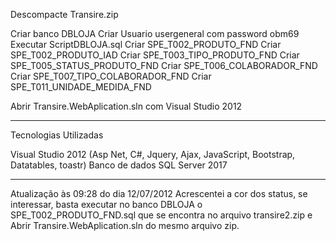 
Descompacte Transire.zip

Criar banco DBLOJA
Criar Usuario usergeneral com password obm69
Executar ScriptDBLOJA.sql
Criar SPE_T002_PRODUTO_FND
Criar SPE_T002_PRODUTO_IAD
Criar SPE_T003_TIPO_PRODUTO_FND
Criar SPE_T005_STATUS_PRODUTO_FND
Criar SPE_T006_COLABORADOR_FND
Criar SPE_T007_TIPO_COLABORADOR_FND
Criar SPE_T011_UNIDADE_MEDIDA_FND

Abrir Transire.WebAplication.sln com Visual Studio 2012

-------------------------------------------------------------------------
Tecnologias Utilizadas

Visual Studio 2012 (Asp Net, C#, Jquery, Ajax, JavaScript, Bootstrap, Datatables, toastr)
Banco de dados SQL Server 2017

--------------------------------------------------------------------------
Atualização às 09:28 do dia 12/07/2012
Acrescentei a cor dos status, se interessar, basta executar no banco DBLOJA o SPE_T002_PRODUTO_FND.sql que se encontra no arquivo transire2.zip e Abrir Transire.WebAplication.sln do mesmo arquivo zip.



